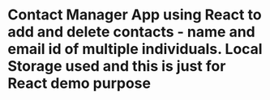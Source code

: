 # Contact Manager App using React to add and delete contacts - name and email id of multiple individuals. Local Storage used and this is just for React demo purpose
